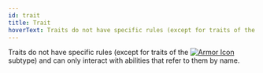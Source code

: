 ```yaml
---
id: trait
title: Trait
hoverText: Traits do not have specific rules (except for traits of the [Armor](/docs/adventurer/items/types/armor) subtype) and can only interact with abilities that refer to them by name.
---
```


Traits do not have specific rules (except for traits of the [<img src="/icons/armor.svg" alt="Armor Icon" className="icon-svg" />](/docs/adventurer/items/types/armor) subtype) and can only interact with abilities that refer to them by name.
